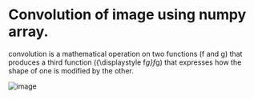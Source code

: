 # Convolution of image using numpy array.
 convolution is a mathematical operation on two functions (f and g) that produces a third function ({\displaystyle f*g}f*g) that expresses how the shape of one is modified by the other. 
 
 
 ![image](https://user-images.githubusercontent.com/52096113/122677485-10e1d280-d200-11eb-9656-5a38a4945382.png)
